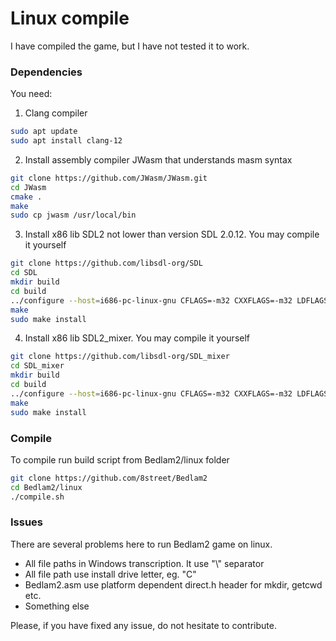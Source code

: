 # Linux compile

I have compiled the game, but I have not tested it to work.

### Dependencies

You need:

1. Clang compiler

```bash
sudo apt update
sudo apt install clang-12
```

2. Install assembly compiler JWasm that understands masm syntax

```bash
git clone https://github.com/JWasm/JWasm.git 
cd JWasm 
cmake . 
make
sudo cp jwasm /usr/local/bin 
```

3. Install x86 lib SDL2 not lower than version SDL 2.0.12. You may compile it yourself

```bash
git clone https://github.com/libsdl-org/SDL
cd SDL
mkdir build
cd build
../configure --host=i686-pc-linux-gnu CFLAGS=-m32 CXXFLAGS=-m32 LDFLAGS=-m32
make
sudo make install
```

4. Install x86 lib SDL2_mixer. You may compile it yourself

```bash
git clone https://github.com/libsdl-org/SDL_mixer
cd SDL_mixer
mkdir build
cd build
../configure --host=i686-pc-linux-gnu CFLAGS=-m32 CXXFLAGS=-m32 LDFLAGS=-m32
make
sudo make install
```

### Compile

To compile run build script from Bedlam2/linux folder 

```bash
git clone https://github.com/8street/Bedlam2
cd Bedlam2/linux
./compile.sh
```

### Issues

There are several problems here to run Bedlam2 game on linux. 

* All file paths in Windows transcription. It use "\\" separator
* All file path use install drive letter, eg. "C"
* Bedlam2.asm use platform dependent direct.h header for mkdir, getcwd etc.
* Something else

Please, if you have fixed any issue, do not hesitate to contribute.